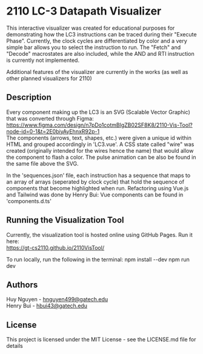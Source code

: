 # 2110 LC-3 Datapath Visualizer

This interactive visualizer was created for educational purposes for demonstrating how the LC3 instructions can be traced during their "Execute Phase". 
Currently, the clock cycles are differentiated by color and a very simple bar allows you to select the instruction to run. The "Fetch" and "Decode" macrostates are also included,
 while the AND and RTI instruction is currently not implemented.<br />

Additional features of the visualizer are currently in the works (as well as other planned visualizers for 2110)


## Description

Every component making up the LC3 is an SVG (Scalable Vector Graphic) that was converted through Figma: https://www.figma.com/design/n7pDo1cotmBlgZB02SF8K8/2110-Vis-Tool?node-id=0-1&t=2E0biyAyEhnxR92p-1 <br />
The components (arrows, text, shapes, etc.) were given a unique id within HTML and grouped accordingly in 'LC3.vue'. A CSS state called "wire" was created (originally intended for the wires hence the name)
that would allow the component to flash a color. The pulse animation can be also be found in the same file above the SVG. <br />

In the 'sequences.json' file, each instruction has a sequence that maps to an array of arrays (seperated by clock cycle) that hold the sequence of components that become highlighted when run.
Refactoring using Vue.js and Tailwind was done by Henry Bui: Vue components can be found in 'components.d.ts' 


## Running the Visualization Tool

Currently, the visualization tool is hosted online using GitHub Pages. Run it here:<br /> https://gt-cs2110.github.io/2110VisTool/ 

To run locally, run the following in the terminal:
npm install --dev
npm run dev

## Authors

Huy Nguyen - hnguyen499@gatech.edu <br />
Henry Bui - hbui43@gatech.edu


## License

This project is licensed under the MIT License - see the LICENSE.md file for details

